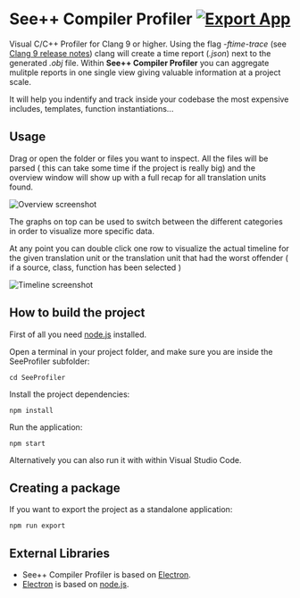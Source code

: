 

# See++ Compiler Profiler [![Export App](https://github.com/Viladoman/SeeProfiler/workflows/Export%20App/badge.svg)](https://github.com/Viladoman/SeeProfiler/actions)

Visual C/C++ Profiler for Clang 9 or higher. Using the flag *-ftime-trace* (see [Clang 9 release notes](https://releases.llvm.org/9.0.0/tools/clang/docs/ReleaseNotes.html#id7)) clang will create a time report (*.json*) next to the generated *.obj* file. Within **See++ Compiler Profiler** you can aggregate mulitple reports in one single view giving valuable information at a project scale.

It will help you indentify and track inside your codebase the most expensive includes, templates, function instantiations... 

## Usage

Drag or open the folder or files you want to inspect. All the files will be parsed ( this can take some time if the project is really big) and the overview window will show up with a full recap for all translation units found.

![Overview screenshot](https://github.com/Viladoman/SeeProfiler/wiki/images/overviewScreenshot.png?raw=true)

The graphs on top can be used to switch between the different categories in order to visualize more specific data. 

At any point you can double click one row to visualize the actual timeline for the given translation unit or the translation unit that had the worst offender ( if a source, class, function has been selected )

![Timeline screenshot](https://github.com/Viladoman/SeeProfiler/wiki/images/timelineScreenshot.png?raw=true)

## How to build the project

First of all you need [node.js](https://nodejs.org/) installed. 

Open a terminal in your project folder, and make sure you are inside the SeeProfiler subfolder:

```
cd SeeProfiler
```

Install the project dependencies:  

```
npm install
```

Run the application:

```
npm start
```

Alternatively you can also run it with within Visual Studio Code. 

## Creating a package

If you want to export the project as a standalone application:

```
npm run export
```

## External Libraries

- See++ Compiler Profiler is based on [Electron](https://www.electronjs.org/). 
- [Electron](https://www.electronjs.org/) is based on [node.js](https://nodejs.org/).
